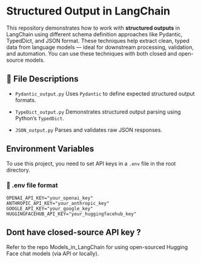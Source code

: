 # Structured Output in LangChain

This repository demonstrates how to work with **structured outputs** in LangChain using different schema definition approaches like Pydantic, TypedDict, and JSON format. These techniques help extract clean, typed data from language models — ideal for downstream processing, validation, and automation.
You can use these techniques with both closed and open-source models.

## 📄 File Descriptions

- `Pydantic_output.py`  Uses `Pydantic` to define expected structured output formats.

- `TypeDict_output.py`  Demonstrates structured output parsing using Python’s `TypedDict`.

- `JSON_output.py`  Parses and validates raw JSON responses.

## Environment Variables

To use this project, you need to set API keys in a `.env` file in the root directory.

### 📄 .env file format

```env
OPENAI_API_KEY="your_openai_key"
ANTHROPIC_API_KEY="your_anthropic_key"
GOOGLE_API_KEY="your_google_key"
HUGGINGFACEHUB_API_KEY="your_huggingfacehub_key"
```

## Dont have closed-source API key ?

Refer to the repo Models_in_LangChain for using open-sourced Hugging Face chat models (via API or locally).
